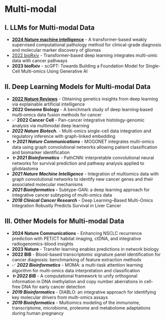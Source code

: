 # Multi-modal

## I. LLMs for Multi-modal Data

* [**2024 Nature machine intelligence**](https://www.nature.com/articles/s42256-024-00868-w)  - A transformer-based weakly supervised computational pathology method for clinical-grade diagnosis and molecular marker discovery of gliomas
* [2022 bioRxiv](https://www.biorxiv.org/content/10.1101/2022.10.27.514141v1.full) - Transformer-based deep learning integrates multi-omic data with cancer pathways
* **2023 bioRxiv** - scGPT: Towards Building a Foundation Model for Single-Cell Multi-omics Using Generative AI

## II. Deep Learning Models for Multi-modal Data

* [**2022 Nature Reviews**](https://www.nature.com/articles/s41576-022-00532-2) - Obtaining genetics insights from deep learning via explainable artificial intelligence
* **2022 Genome Biology** - A benchmark study of deep learning‑based multi‑omics data fusion methods for cancer
* ✅ **2022 Cancer Cell** - Pan-cancer integrative histology-genomic analysis via multimodal deep learning
* _**2022 Nature Biotech.**_ - Multi-omics single-cell data integration and regulatory inference with graph-linked embedding
* _**✨ 2021 Nature Communications**_ - MOGONET integrates multi-omics data using graph convolutional networks allowing patient classification and biomarker identification
* _**✨ 2021 Bioinformatics**_ - PathCNN: interpretable convolutional neural networks for survival prediction and pathway analysis applied to glioblastoma
* _**2021 Nature Machine Intelligence**_ - Integration of multiomics data with graph convolutional networks to identify new cancer genes and their associated molecular mechanisms
* _**2021 Bioinformatics -**_  Subtype-GAN: a deep learning approach for integrative cancer subtyping of multi-omics data
* _**2018 Clinical Cancer Research**_ - Deep Learning–Based Multi-Omics Integration Robustly Predicts Survival in Liver Cancer

## III. Other Models for Multi-modal Data

* **2024 Nature Communications** -  Enhancing NSCLC recurrence prediction with PET/CT habitat imaging, ctDNA, and integrative radiogenomics-blood insights
* **2023 Nature** - Transfer learning enables predictions in network biology
* **2022 BIB** - Blood-based transcriptomic signature panel identification for cancer diagnosis: benchmarking of feature extraction methods
* ✅ _**2022 Bioinformatics**_ - MOMA: a multi-task attention learning algorithm for multi-omics data interpretation and classification
* _**✨ 2022 BIB**_ - A computational framework to unify orthogonal information in DNA methylation and copy number aberrations in cell-free DNA for early cancer detection
* _**2019 Bioinformatics**_ - DIABLO: an integrative approach for identifying key molecular drivers from multi-omics assays
* _**2019 Bioinformatics**_ - Multiomics modeling of the immunome, transcriptome, microbiome, proteome and metabolome adaptations during human pregnancy

